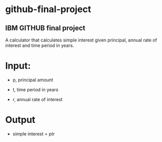 github-final-project
====================

IBM GITHUB final project
------------------------
A calculator that calculates simple interest given principal, annual rate of interest and time period in years.

 # Input:
   * p, principal amount
  
  * t, time period in years
  
  * r, annual rate of interest
  
 # Output
  * simple interest = p*t*r
